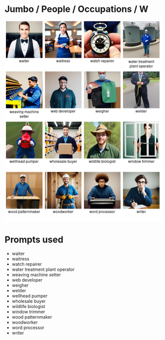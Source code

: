 # Jumbo / People / Occupations / W

![Jumbo / People / Occupations / W Stable Diffusion prompt examples](montage.png 'Jumbo / People / Occupations / W Stable Diffusion prompt examples')

# Prompts used
- waiter
- waitress
- watch repairer
- water treatment plant operator
- weaving machine setter
- web developer
- weigher
- welder
- wellhead pumper
- wholesale buyer
- wildlife biologist
- window trimmer
- wood patternmaker
- woodworker
- word processor
- writer


